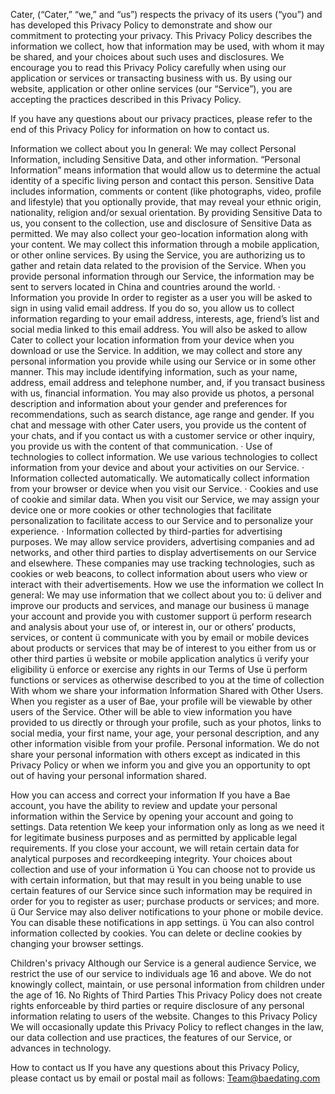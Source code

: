  
Cater, (“Cater,” “we,” and “us”) respects the privacy of its users (“you”) and has developed this Privacy Policy to demonstrate and show our commitment to protecting your privacy. This Privacy Policy describes the information we collect, how that information may be used, with whom it may be shared, and your choices about such uses and disclosures. We encourage you to read this Privacy Policy carefully when using our application or services or transacting business with us. By using our website, application or other online services (our “Service”), you are accepting the practices described in this Privacy Policy.
 
If you have any questions about our privacy practices, please refer to the end of this Privacy Policy for information on how to contact us.
 
Information we collect about you
In general:
We may collect Personal Information, including Sensitive Data, and other information. “Personal Information” means information that would allow us to determine the actual identity of a specific living person and contact this person. Sensitive Data includes information, comments or content (like photographs, video, profile and lifestyle) that you optionally provide, that may reveal your ethnic origin, nationality, religion and/or sexual orientation. By providing Sensitive Data to us, you consent to the collection, use and disclosure of Sensitive Data as permitted. We may also collect your geo-location information along with your content. We may collect this information through a mobile application, or other online services. By using the Service, you are authorizing us to gather and retain data related to the provision of the Service. When you provide personal information through our Service, the information may be sent to servers located in China and countries around the world.
· Information you provide
In order to register as a user you will be asked to sign in using valid email address. If you do so, you allow us to collect information regarding to your email address, interests, age, friend’s list and social media linked to this email address. You will also be asked to allow Cater to collect your location information from your device when you download or use the Service.
In addition, we may collect and store any personal information you provide while using our Service or in some other manner. This may include identifying information, such as your name, address, email address and telephone number, and, if you transact business with us, financial information. You may also provide us photos, a personal description and information about your gender and preferences for recommendations, such as search distance, age range and gender. If you chat and message with other Cater users, you provide us the content of your chats, and if you contact us with a customer service or other inquiry, you provide us with the content of that communication.
· Use of technologies to collect information. We use various technologies to collect information from your device and about your activities on our Service.
· Information collected automatically. We automatically collect information from your browser or device when you visit our Service.
· Cookies and use of cookie and similar data. When you visit our Service, we may assign your device one or more cookies or other technologies that facilitate personalization to facilitate access to our Service and to personalize your experience.
· Information collected by third-parties for advertising purposes. We may allow service providers, advertising companies and ad networks, and other third parties to display advertisements on our Service and elsewhere. These companies may use tracking technologies, such as cookies or web beacons, to collect information about users who view or interact with their advertisements.
How we use the information we collect
In general:
We may use information that we collect about you to:
ü deliver and improve our products and services, and manage our business
ü manage your account and provide you with customer support
ü perform research and analysis about your use of, or interest in, our or others’ products, services, or content
ü communicate with you by email or mobile devices about products or services that may be of interest to you either from us or other third parties
ü website or mobile application analytics
ü verify your eligibility
ü enforce or exercise any rights in our Terms of Use
ü perform functions or services as otherwise described to you at the time of collection
With whom we share your information
Information Shared with Other Users. When you register as a user of Bae, your profile will be viewable by other users of the Service. Other will be able to view information you have provided to us directly or through your profile, such as your photos, links to social media, your first name, your age, your personal description, and any other information visible from your profile.
Personal information. We do not share your personal information with others except as indicated in this Privacy Policy or when we inform you and give you an opportunity to opt out of having your personal information shared.
 
How you can access and correct your information
If you have a Bae account, you have the ability to review and update your personal information within the Service by opening your account and going to settings.
Data retention
We keep your information only as long as we need it for legitimate business purposes and as permitted by applicable legal requirements. If you close your account, we will retain certain data for analytical purposes and recordkeeping integrity.
Your choices about collection and use of your information
ü You can choose not to provide us with certain information, but that may result in you being unable to use certain features of our Service since such information may be required in order for you to register as user; purchase products or services; and more.
ü Our Service may also deliver notifications to your phone or mobile device. You can disable these notifications in app settings.
ü You can also control information collected by cookies. You can delete or decline cookies by changing your browser settings.
 
Children's privacy
Although our Service is a general audience Service, we restrict the use of our service to individuals age 16 and above. We do not knowingly collect, maintain, or use personal information from children under the age of 16.
No Rights of Third Parties
This Privacy Policy does not create rights enforceable by third parties or require disclosure of any personal information relating to users of the website.
Changes to this Privacy Policy
We will occasionally update this Privacy Policy to reflect changes in the law, our data collection and use practices, the features of our Service, or advances in technology.
 
How to contact us
If you have any questions about this Privacy Policy, please contact us by email or postal mail as follows:  Team@baedating.com
